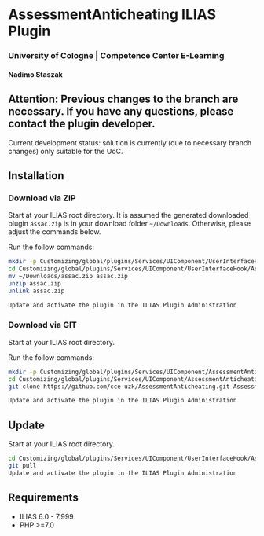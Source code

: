 # AssessmentAnticheating ILIAS Plugin
### University of Cologne | Competence Center E-Learning
#### Nadimo Staszak

## Attention: Previous changes to the branch are necessary. If you have any questions, please contact the plugin developer.
Current development status: solution is currently (due to necessary branch changes) only suitable for the UoC.

## Installation
### Download via ZIP
Start at your ILIAS root directory. It is assumed the generated downloaded plugin `assac.zip` is in your download folder `~/Downloads`. 
Otherwise, please adjust the commands below.

Run the follow commands:
```bash
mkdir -p Customizing/global/plugins/Services/UIComponent/UserInterfaceHook/AssessmentAnticheating
cd Customizing/global/plugins/Services/UIComponent/UserInterfaceHook/AssessmentAnticheating
mv ~/Downloads/assac.zip assac.zip
unzip assac.zip
unlink assac.zip

Update and activate the plugin in the ILIAS Plugin Administration
```

### Download via GIT
Start at your ILIAS root directory.

Run the follow commands:
```bash
mkdir -p Customizing/global/plugins/Services/UIComponent/AssessmentAnticheating
cd Customizing/global/plugins/Services/UIComponent/AssessmentAnticheating
git clone https://github.com/cce-uzk/AssessmentAnticheating.git AssessmentAnticheating

Update and activate the plugin in the ILIAS Plugin Administration
```

## Update
Start at your ILIAS root directory.
```bash
cd Customizing/global/plugins/Services/UIComponent/UserInterfaceHook/AssessmentAnticheating
git pull
Update and activate the plugin in the ILIAS Plugin Administration
```

## Requirements

* ILIAS 6.0 - 7.999
* PHP >=7.0